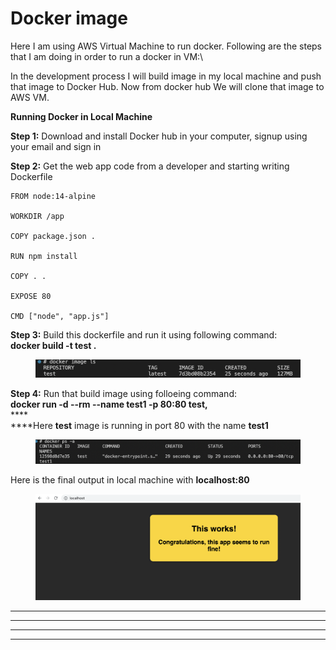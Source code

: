 # Docker image

Here I am using AWS Virtual Machine to run docker. Following are the steps that I am doing in order to run a docker in VM:\


&#x20;In the development process I will build image in my local machine and push that image to Docker Hub. Now from docker hub We will clone that image to AWS VM.

&#x20;                       **Running Docker in Local Machine**

&#x20;**Step 1:**  Download and install Docker hub in your computer, signup using your email and sign in

**Step 2:**  Get the web app code from a developer and starting writing Dockerfile\
&#x20;    &#x20;

```
FROM node:14-alpine

WORKDIR /app

COPY package.json . 

RUN npm install

COPY . . 

EXPOSE 80

CMD ["node", "app.js"]
```

**Step 3:** Build this dockerfile and run it using following command:\
&#x20;       **docker build -t test .**

<figure><img src="../../.gitbook/assets/Screen Shot 2022-12-27 at 4.44.53 PM.png" alt=""><figcaption></figcaption></figure>

**Step 4:** Run that build image using folloeing command:\
&#x20;    **docker run -d --rm --name test1 -p 80:80 test,** \
****\
****Here **test** image is running in port 80 with the name **test1**

<figure><img src="../../.gitbook/assets/Screen Shot 2022-12-27 at 4.49.03 PM.png" alt=""><figcaption></figcaption></figure>

Here is the final output in local machine with **localhost:80**

&#x20;        &#x20;

<figure><img src="../../.gitbook/assets/Screen Shot 2022-12-28 at 9.54.10 PM.png" alt=""><figcaption></figcaption></figure>



****

****

****

****
